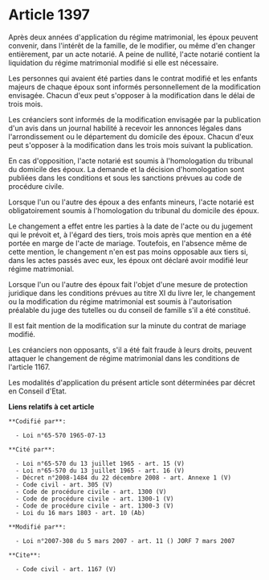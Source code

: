 # Article 1397

Après deux années d'application du régime matrimonial, les époux peuvent convenir, dans l'intérêt de la famille, de le
modifier, ou même d'en changer entièrement, par un acte notarié. A peine de nullité, l'acte notarié contient la liquidation
du régime matrimonial modifié si elle est nécessaire. 

Les personnes qui avaient été parties dans le contrat modifié et les enfants majeurs de chaque époux sont informés
personnellement de la modification envisagée. Chacun d'eux peut s'opposer à la modification dans le délai de trois mois. 

Les créanciers sont informés de la modification envisagée par la publication d'un avis dans un journal habilité à recevoir
les annonces légales dans l'arrondissement ou le département du domicile des époux. Chacun d'eux peut s'opposer à la
modification dans les trois mois suivant la publication. 

En cas d'opposition, l'acte notarié est soumis à l'homologation du tribunal du domicile des époux. La demande et la décision
d'homologation sont publiées dans les conditions et sous les sanctions prévues au code de procédure civile. 

Lorsque l'un ou l'autre des époux a des enfants mineurs, l'acte notarié est obligatoirement soumis à l'homologation du
tribunal du domicile des époux. 

Le changement a effet entre les parties à la date de l'acte ou du jugement qui le prévoit et, à l'égard des tiers, trois mois
après que mention en a été portée en marge de l'acte de mariage. Toutefois, en l'absence même de cette mention, le changement
n'en est pas moins opposable aux tiers si, dans les actes passés avec eux, les époux ont déclaré avoir modifié leur régime
matrimonial. 

Lorsque l'un ou l'autre des époux fait l'objet d'une mesure de protection juridique dans les conditions prévues au titre XI
du livre Ier, le changement ou la modification du régime matrimonial est soumis à l'autorisation préalable du juge des
tutelles ou du conseil de famille s'il a été constitué. 

Il est fait mention de la modification sur la minute du contrat de mariage modifié. 

Les créanciers non opposants, s'il a été fait fraude à leurs droits, peuvent attaquer le changement de régime matrimonial
dans les conditions de l'article 1167. 

Les modalités d'application du présent article sont déterminées par décret en Conseil d'Etat.

**Liens relatifs à cet article**

	**Codifié par**:

	  - Loi n°65-570 1965-07-13

	**Cité par**:

	  - Loi n°65-570 du 13 juillet 1965 - art. 15 (V)
	  - Loi n°65-570 du 13 juillet 1965 - art. 16 (V)
	  - Décret n°2008-1484 du 22 décembre 2008 - art. Annexe 1 (V)
	  - Code civil - art. 305 (V)
	  - Code de procédure civile - art. 1300 (V)
	  - Code de procédure civile - art. 1300-1 (V)
	  - Code de procédure civile - art. 1300-3 (V)
	  - Loi du 16 mars 1803 - art. 10 (Ab)

	**Modifié par**:

	  - Loi n°2007-308 du 5 mars 2007 - art. 11 () JORF 7 mars 2007

	**Cite**:

	  - Code civil - art. 1167 (V)
